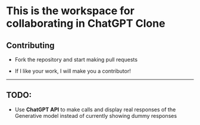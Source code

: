 # This is the workspace for collaborating in ChatGPT Clone

## Contributing
- Fork the repository and start making pull requests

- If I like your work, I will make you a contributor!
---

## TODO:
- Use **ChatGPT API** to make calls and display real responses of the Generative model instead of currently showing dummy responses
